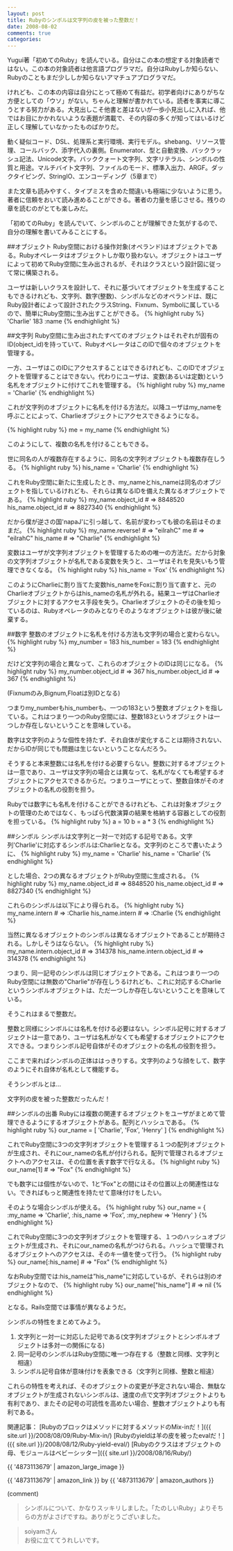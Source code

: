 ```yaml
---
layout: post
title: Rubyのシンボルは文字列の皮を被った整数だ！
date: 2008-08-02
comments: true
categories:
---
```



Yugui著「初めてのRuby」を読んでいる。自分はこの本の想定する対象読者ではない。この本の対象読者は他言語プログラマだ。自分はRubyしか知らない、Rubyのこともまだ少ししか知らないアマチュアプログラマだ。

けれども、この本の内容は自分にとって極めて有益だ。初学者向けにありがちな方便としての「ウソ」がない。ちゃんと理解が書かれている。読者を事実に導こうとする努力がある。大見出しこそ他書と差はないが一歩小見出しに入れば、他ではお目にかかれないような表題が満載で、その内容の多くが知ってはいるけど正しく理解していなかったものばかりだ。

動く疑似コード、DSL、処理系と実行環境、実行モデル。shebang、リソース管理、コールバック、添字代入の裏側。Enumerator、型と自動変換、バックラッシュ記法、Unicode文字。バッククォート文字列、文字リテラル、シンボルの性質と用途。マルチバイト文字列、ファイルのモード、標準入出力、ARGF。ダックタイピング、StringIO、エンコーディング（5章まで）

また文章も読みやすく、タイプミスを含めた間違いも極端に少ないように思う。著者に信頼をおいて読み進めることができる。著者の力量を感じさせる。残りの章を読むのがとても楽しみだ。

「初めてのRuby」を読んでいて、シンボルのことが理解できた気がするので、自分の理解を書いてみることにする。

##オブジェクト
Ruby空間における操作対象(オペランド)はオブジェクトである。Rubyオペレータはオブジェクトしか取り扱わない。オブジェクトはユーザによって初めてRuby空間に生み出されるが、それはクラスという設計図に従って常に構築される。

ユーザは新しいクラスを設計して、それに基づいてオブジェクトを生成することもできるけれども、文字列、数字(整数)、シンボルなどのオペランドは、既にRuby設計者によって設計されたクラスString、Fixnum、Symbolに属しているので、簡単にRuby空間に生み出すことができる。
{% highlight ruby %}
'Charlie'
183
:name
{% endhighlight %}

##文字列
Ruby空間に生み出されたすべてのオブジェクトはそれぞれが固有のID(object_id)を持っていて、RubyオペレータはこのIDで個々のオブジェクトを管理する。

一方、ユーザはこのIDにアクセスすることはできるけれども、このIDでオブジェクトを管理することはできない。代わりにユーザは、変数(あるいは定数)という名札をオブジェクトに付けてこれを管理する。
{% highlight ruby %}
my_name = 'Charlie'
{% endhighlight %}

これが文字列のオブジェクトに名札を付ける方法だ。以降ユーザはmy_nameを呼ぶことによって、Charlieオブジェクトにアクセスできるようになる。
 
{% highlight ruby %}
me = my_name
{% endhighlight %}

このようにして、複数の名札を付けることもできる。

世に同名の人が複数存在するように、同名の文字列オブジェクトも複数存在しうる。
{% highlight ruby %}
his_name = 'Charlie'
{% endhighlight %}

これをRuby空間に新たに生成したとき、my_nameとhis_nameは同名のオブジェクトを指しているけれども、それらは異なるIDを備えた異なるオブジェクトである。
{% highlight ruby %}
my_name.object_id  # => 8848520
his_name.object_id  # => 8827340
{% endhighlight %}

だから僕が逆さの国'napaJ'に引っ越して、名前が変わっても彼の名前はそのままだ。
{% highlight ruby %}
my_name.reverse! # => "eilrahC"
me               # => "eilrahC"
his_name         # => "Charlie"
{% endhighlight %}


変数はユーザが文字列オブジェクトを管理するための唯一の方法だ。だから対象の文字列オブジェクトが名札である変数を失うと、ユーザはそれを見失いもう管理できなくなる。
{% highlight ruby %}
his_name = 'Fox'
{% endhighlight %}

このようにCharlieに割り当てた変数his_nameをFoxに割り当て直すと、元のCharlieオブジェクトからはhis_nameの名札が外れる。結果ユーザはCharlieオブジェクトに対するアクセス手段を失う。Charlieオブジェクトのその後を知っているのは、Rubyオペレータのみとなりそのようなオブジェクトは彼が後に破棄する。

##数字
整数のオブジェクトに名札を付ける方法も文字列の場合と変わらない。
{% highlight ruby %}
my_number = 183
his_number = 183
{% endhighlight %}

だけど文字列の場合と異なって、これらのオブジェクトのIDは同じになる。
{% highlight ruby %}
my_number.object_id  # => 367
his_number.object_id  # => 367
{% endhighlight %}

(Fixnumのみ,Bignum,Floatは別IDとなる)

つまりmy_numberもhis_numberも、一つの183という整数オブジェクトを指している。これはつまり一つのRuby空間には、整数183というオブジェクトは一つしか存在しないということを意味している。

数字は文字列のような個性を持たず、それ自体が変化することは期待されない、だからIDが同じでも問題は生じないということなんだろう。

そうすると本来整数には名札を付ける必要すらない。整数に対するオブジェクトは一意であり、ユーザは文字列の場合とは異なって、名札がなくても希望するオブジェクトにアクセスできるからだ。つまりユーザにとって、整数自体がそのオブジェクトの名札の役割を担う。

Rubyでは数字にも名札を付けることができるけれども、これは対象オブジェクトの管理のためではなく、もっぱら代数演算の結果を格納する容器としての役割を担っている。
{% highlight ruby %}
a = 10
b = a * 3
{% endhighlight %}

##シンボル
シンボルは文字列と一対一で対応する記号である。文字列'Charlie'に対応するシンボルは:Charlieとなる。文字列のところで書いたように、
{% highlight ruby %}
my_name = 'Charlie'
his_name = 'Charlie'
{% endhighlight %}

とした場合、2つの異なるオブジェクトがRuby空間に生成される。
{% highlight ruby %}
my_name.object_id  # => 8848520
his_name.object_id  # => 8827340
{% endhighlight %}

これらのシンボルは以下により得られる。
{% highlight ruby %}
my_name.intern # => :Charlie
his_name.intern # => :Charlie
{% endhighlight %}

当然に異なるオブジェクトのシンボルは異なるオブジェクトであることが期待される。しかしそうはならない。
{% highlight ruby %}
my_name.intern.object_id # => 314378
his_name.intern.object_id # => 314378
{% endhighlight %}

つまり、同一記号のシンボルは同じオブジェクトである。これはつまり一つのRuby空間には無数の"Charlie"が存在しうるけれども、これに対応する:Charlieというシンボルオブジェクトは、ただ一つしか存在しないということを意味している。

そうこれはまるで整数だ。

整数と同様にシンボルには名札を付ける必要はない。シンボル記号に対するオブジェクトは一意であり、ユーザは名札がなくても希望するオブジェクトにアクセスできる。つまりシンボル記号自体がそのオブジェクトの名札の役割を担う。

ここまで来ればシンボルの正体ははっきりする。文字列のような顔をして、数字のようにそれ自体が名札として機能する。

そうシンボルとは…

文字列の皮を被った整数だったんだ！

##シンボルの出番
Rubyには複数の関連するオブジェクトをユーザがまとめて管理できるようにするオブジェクトがある。配列とハッシュである。
{% highlight ruby %}
our_name = [ 'Charlie', 'Fox', 'Henry' ]
{% endhighlight %}

これでRuby空間に3つの文字列オブジェクトを管理する１つの配列オブジェクトが生成され、それにour_nameの名札が付けられる。配列で管理されるオブジェクトへのアクセスは、その位置を表す数字で行なえる。
{% highlight ruby %}
our_name[1] # => "Fox"
{% endhighlight %}

でも数字には個性がないので、1と”Fox"との間にはその位置以上の関連性はない。できればもっと関連性を持たせて意味付けをしたい。

そのような場合シンボルが使える。
{% highlight ruby %}
our_name = { :my_name => 'Charlie', :his_name => 'Fox', :my_nephew => 'Henry' }
{% endhighlight %}

これでRuby空間に3つの文字列オブジェクトを管理する、１つのハッシュオブジェクトが生成され、それにour_nameの名札がつけられる。ハッシュで管理されるオブジェクトへのアクセスは、そのキー値を使って行う。
{% highlight ruby %}
our_name[:his_name] # => "Fox"
{% endhighlight %}

なおRuby空間では:his_nameは”his_name"に対応しているが、それらは別のオブジェクトなので、
{% highlight ruby %}
our_name["his_name"] # => nil
{% endhighlight %}

となる。Rails空間では事情が異なるようだ。

シンボルの特性をまとめてみよう。

1. 文字列と一対一に対応した記号である(文字列オブジェクトとシンボルオブジェクトは多対一の関係になる)
1. 同一記号のシンボルはRuby空間に唯一つ存在する（整数と同様、文字列と相違）
1. シンボル記号自体が意味付けを表象できる（文字列と同様、整数と相違）

これらの特性を考えれば、そのオブジェクトの変更が予定されない場合、無駄なオブジェクトが生成されないシンボルは、速度の点で文字列オブジェクトよりも有利であり、またその記号の可読性を高めたい場合、整数オブジェクトよりも有利である。

関連記事：
[Rubyのブロックはメソッドに対するメソッドのMix-inだ！]({{ site.url }}/2008/08/09/Ruby-Mix-in/)
[Rubyのyieldは羊の皮を被ったevalだ！]({{ site.url }}/2008/08/12/Ruby-yield-eval/)
[Rubyのクラスはオブジェクトの母、モジュールはベビーシッター]({{ site.url }}/2008/08/16/Ruby/)

{{ '4873113679' | amazon_large_image }}

{{ '4873113679' | amazon_link }} by {{ '4873113679' | amazon_authors }}

(comment)
>シンボルについて、かなりスッキリしました。「たのしいRuby」よりそちらの方がよさげですね。ありがとうございました。

>soiyamさん<br>お役に立ててうれしいです。
